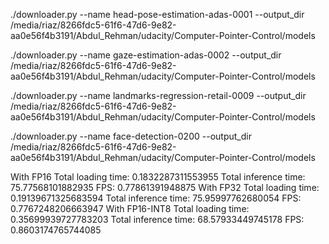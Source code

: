  ./downloader.py --name head-pose-estimation-adas-0001 --output_dir /media/riaz/8266fdc5-61f6-47d6-9e82-aa0e56f4b3191/Abdul_Rehman/udacity/Computer-Pointer-Control/models

 ./downloader.py --name gaze-estimation-adas-0002 --output_dir /media/riaz/8266fdc5-61f6-47d6-9e82-aa0e56f4b3191/Abdul_Rehman/udacity/Computer-Pointer-Control/models

 ./downloader.py --name landmarks-regression-retail-0009 --output_dir /media/riaz/8266fdc5-61f6-47d6-9e82-aa0e56f4b3191/Abdul_Rehman/udacity/Computer-Pointer-Control/models
 
 ./downloader.py --name face-detection-0200 --output_dir /media/riaz/8266fdc5-61f6-47d6-9e82-aa0e56f4b3191/Abdul_Rehman/udacity/Computer-Pointer-Control/models
 
 With FP16
Total loading time: 0.1832287311553955
Total inference time: 75.77568101882935
FPS: 0.77861391948875
With FP32
Total loading time: 0.19139671325683594
Total inference time: 75.95997762680054
FPS: 0.7767248206663947
With FP16-INT8
Total loading time: 0.35699939727783203
Total inference time: 68.57933449745178
FPS: 0.8603174765744085

